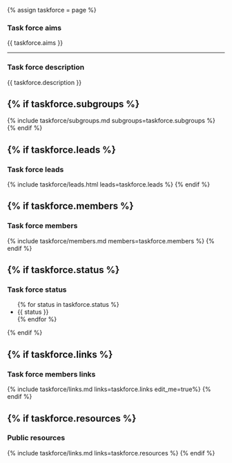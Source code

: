 {% assign taskforce = page %}

### Task force aims

{{ taskforce.aims }}

---

### Task force description

{{ taskforce.description }}

<!-- SUBGROUPS -->
{% if taskforce.subgroups %}
---
{% include taskforce/subgroups.md subgroups=taskforce.subgroups %}
{% endif %}

<!-- LEADS -->
{% if taskforce.leads %}
---
### Task force leads

{% include taskforce/leads.html leads=taskforce.leads %}
{% endif %}

<!-- MEMBERS -->
{% if taskforce.members %}
---
### Task force members 

{% include taskforce/members.md members=taskforce.members %}
{% endif %}

<!-- Status -->
{% if taskforce.status %}
---
### Task force status  

<ul>
{% for status in taskforce.status %}
    <li> {{ status }} </li> 
{% endfor %}
</ul>
{% endif %}

<!-- Links -->
{% if taskforce.links %}
---

### Task force members links

{% include taskforce/links.md links=taskforce.links edit_me=true%}
{% endif %}

<!-- Resources -->
{% if taskforce.resources %}
---

### Public resources

{% include taskforce/links.md links=taskforce.resources %}
{% endif %}
